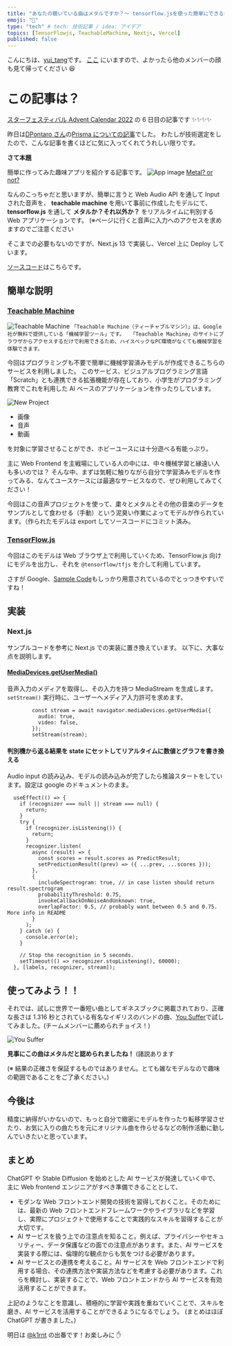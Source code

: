 ```yaml
---
title: "あなたの聴いている曲はメタルですか？〜 tensorflow.jsを使った簡単にできるオーディオ評価アプリ〜"
emoji: "🤘"
type: "tech" # tech: 技術記事 / idea: アイデア
topics: [TensorFlowjs, TeachableMachine, Nextjs, Vercel]
published: false
---
```


こんにちは、[yui_tang](https://twitter.com/yui_tang)です。
[ここ](https://www.notion.so/e57a16aedb154e80b514be7f45d45655?v=ae38f00759df4ecd84b17f835e6eac0f) にいますので、よかったら他のメンバーの顔も見て帰ってください 😆

# この記事は？

[スターフェスティバル Advent Calendar 2022](https://qiita.com/advent-calendar/2022/stafes) の 6 日目の記事です ✨✨✨✨

昨日は[DPontaro さん](https://stafes.notion.site/Nobuki-Dozono-656cff890f7344a58118291d5aca99d8)の[Prisma についての記事](https://zenn.dev/stafes_blog/articles/i-love-prisma)でした。
わたしが技術選定をしたので、こんな記事を書くほどに気に入ってくれてうれしい限りです。

**さて本題**

簡単に作ってみた趣味アプリを紹介する記事です。
![App image](/images/20221205184120-capture.gif "application image")
[Metal? or not?](https://metal-or-not.vercel.app/metal-or-not)

なんのこっちゃだと思いますが、簡単に言うと
Web Audio API を通して Input された音声を、
**teachable machine** を用いて事前に作成したモデルにて、**tensorflow.js** を通して
**メタルか？それ以外か？** をリアルタイムに判別する Web アプリケーションです。
(※ページに行くと音声に入力へのアクセスを求めますのでご注意ください

そこまでの必要もないのですが、Next.js 13 で実装し、Vercel 上に Deploy しています。

[ソースコード](https://github.com/YuiSakamoto/metal-or-not)はこちらです。

## 簡単な説明

### [Teachable Machine](https://teachablemachine.withgoogle.com/)

![Teachable Machine](/images/teachablemachine.png "Teachable Machine")
`「Teachable Machine（ティーチャブルマシン）」は、Google社が無料で提供している「機械学習ツール」です。
　「Teachable Machine」のサイトにブラウザからアクセスするだけで利用できるため、ハイスペックなPC環境がなくても機械学習を体験できます。`

今回はプログラミングも不要で簡単に機械学習済みモデルが作成できるこちらのサービスを利用しました。
このサービス、ビジュアルプログラミング言語「Scratch」とも連携できる拡張機能が存在しており、小学生がプログラミング教育でこれを利用した AI ベースのアプリケーションを作ったりしています。

![New Project](/images/teachablemachine-new-project.png "new project")

- 画像
- 音声
- 動画

を対象に学習させることができ、ホビーユースには十分遊べる有能っぷり。

主に Web Frontend を主戦場にしている人の中には、中々機械学習と縁遠い人も多いのでは？
そんな中、まずは気軽に触りながら自分で学習済みモデルを作ってみる、なんてユースケースには最適なサービスなので、ぜひ利用してみてください！

今回はこの音声プロジェクトを使って、粛々とメタルとその他の音楽のデータをサンプルとして食わせる（手動）という泥臭い作業によってモデルが作られています。（作られたモデルは export してソースコードにコミット済み。

### [TensorFlow.js](https://www.tensorflow.org/js)

今回はこのモデルは Web ブラウザ上で利用していくため、TensorFlow.js 向けにモデルを出力し、それを `@tensorflow/tfjs` を介して利用しています。

さすが Google、[Sample Code](https://github.com/googlecreativelab/teachablemachine-community/tree/master/libraries/audio)もしっかり用意されているのでとっつきやすいですね！

## 実装

### Next.js

サンプルコードを参考に Next.js での実装に置き換えています。
以下に、大事な点を説明します。

#### [MediaDevices.getUserMedia()](https://developer.mozilla.org/ja/docs/Web/API/MediaDevices/getUserMedia)

音声入力のメディアを取得し、その入力を持つ MediaStream を生成します。 `setStream()` 実行時に、ユーザーへメディア入力許可を求めます。

```
        const stream = await navigator.mediaDevices.getUserMedia({
          audio: true,
          video: false,
        });
        setStream(stream);
```

#### 判別機から返る結果を state にセットしてリアルタイムに数値とグラフを書き換える

Audio input の読み込み、モデルの読み込みが完了したら推論スタートをしています。設定は google のドキュメントのまま。

```
  useEffect(() => {
    if (recognizer === null || stream === null) {
      return;
    }
    try {
      if (recognizer.isListening()) {
        return;
      }
      recognizer.listen(
        async (result) => {
          const scores = result.scores as PredictResult;
          setPredictionResult((prev) => ({ ...prev, ...scores }));
        },
        {
          includeSpectrogram: true, // in case listen should return result.spectrogram
          probabilityThreshold: 0.75,
          invokeCallbackOnNoiseAndUnknown: true,
          overlapFactor: 0.5, // probably want between 0.5 and 0.75. More info in README
        }
      );
    } catch (e) {
      console.error(e);
    }

    // Stop the recognition in 5 seconds.
    setTimeout(() => recognizer.stopListening(), 60000);
  }, [labels, recognizer, stream]);
```

## 使ってみよう！！

それでは、試しに世界で一番短い曲としてギネスブックに掲載されており、正確な長さは 1.316 秒とされている有名なイギリスのバンドの曲、[You Suffer](https://youtu.be/_-ywSPWu3K8)で試してみました。(チームメンバーに薦められチョイス！)

![You Suffer](/images/YouSuffer.png "You Suffer")

**見事にこの曲はメタルだと認められましたね！** (諸説あります

(※ 結果の正確さを保証するものではありません。とても雑なモデルなので趣味の範囲であることをご了承ください。)

## 今後は

精度に納得がいかないので、もっと自分で緻密にモデルを作ったり転移学習させたり、お気に入りの曲たちを元にオリジナル曲を作らせるなどの制作活動に勤しんでいきたいと思っています。

## まとめ

ChatGPT や Stable Diffusion を始めとした AI サービスが発達していく中で、主に Web frontend エンジニアがすべき準備できることとして、

- モダンな Web フロントエンド開発の技術を習得しておくこと。そのためには、最新の Web フロントエンドフレームワークやライブラリなどを学習し、実際にプロジェクトで使用することで実践的なスキルを習得することが大切です。
- AI サービスを扱う上での注意点を知ること。例えば、プライバシーやセキュリティー、データ保護などの面での注意点があります。また、AI サービスを実装する際には、倫理的な観点からも気をつける必要があります。
- AI サービスとの連携を考えること。AI サービスを Web フロントエンドで利用する場合、その連携方法や実装方法などを考慮する必要があります。これらを検討し、実装することで、Web フロントエンドから AI サービスを有効活用することができます。

上記のようなことを意識し、積極的に学習や実践を重ねていくことで、スキルを磨き、AI サービスを活用することができるようになるでしょう。
(まとめはほぼ ChatGPT が書きました。)

明日は [@k1rnt](https://twitter.com/k1rnt) の出番です！お楽しみに ✋

